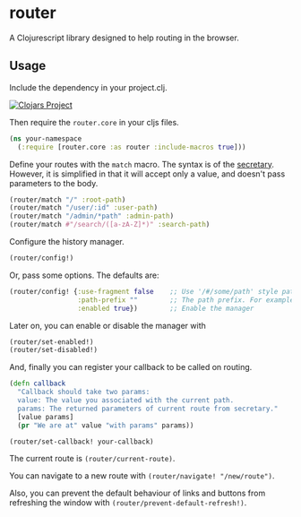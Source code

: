 # router

A Clojurescript library designed to help routing in the browser.

## Usage

Include the dependency in your project.clj.

[![Clojars Project](http://clojars.org/org.clojars.mkhoeini/router/latest-version.svg)](https://clojars.org/org.clojars.mkhoeini/router)

Then require the `router.core` in your cljs files.

```clojure
(ns your-namespace
  (:require [router.core :as router :include-macros true]))
```

Define your routes with the `match` macro. The syntax is of the [secretary](https://github.com/gf3/secretary).
However, it is simplified in that it will accept only a value, and doesn't pass parameters to the body.

```clojure
(router/match "/" :root-path)
(router/match "/user/:id" :user-path)
(router/match "/admin/*path" :admin-path)
(router/match #"/search/([a-zA-Z]*)" :search-path)
```

Configure the history manager.

```clojure
(router/config!)
```

Or, pass some options. The defaults are:

```clojure
(router/config! {:use-fragment false    ;; Use '/#/some/path' style pathes
                 :path-prefix ""        ;; The path prefix. For example "!"
                 :enabled true})        ;; Enable the manager
```

Later on, you can enable or disable the manager with

```clojure
(router/set-enabled!)
(router/set-disabled!)
```

And, finally you can register your callback to be called on routing.

```clojure
(defn callback
  "Callback should take two params:
  value: The value you associated with the current path.
  params: The returned parameters of current route from secretary."
  [value params]
  (pr "We are at" value "with params" params))

(router/set-callback! your-callback)
```

The current route is `(router/current-route)`.

You can navigate to a new route with `(router/navigate! "/new/route")`.

Also, you can prevent the default behaviour of links and buttons from refreshing the window with
`(router/prevent-default-refresh!)`.
